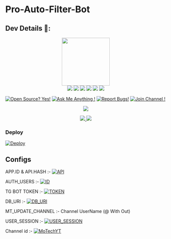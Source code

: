 # Pro-Auto-Filter-Bot

## Dev Details 👤:

<p align="middle">
<img src="https://telegra.ph/file/9e831d15da94deb56ef4c.jpg" width="150" height="150"><br>
<img src="https://badgen.net/badge/Nᴀᴍᴇ/Mʀᴋ-YT/FF33FF?icon=awesome&labelColor=0080FF"></a>
<img src="https://badgen.net/badge/Sᴋɪʟʟs/😞/purple?icon=terminal&labelColor=red"></a>
<a href="https://telegram.dog/MRK_yt"><img src="https://img.shields.io/badge/Tᴇʟᴇɢʀᴀᴍ-Lɪɴᴋ-blue.svg?logo=telegram"></a>
<a href="https://github.com/MRK-YT"><img src="https://badgen.net/badge/Fᴏʟʟᴏᴡ%20Oɴ%20/Gɪᴛʜᴜʙ/80FF00?icon=github&labelColor=black"></a>
<a href="https://youtube.com/channel/UCmGBpXoM-OEm-FacOccVKgQ"><img src="https://img.shields.io/badge/Yᴏᴜᴛᴜʙᴇ-Cʜᴀɴɴᴇʟ-FF3333.svg?logo=youtube&logoColor=FF3333"></a>
<a href="https://Instagram.com/mrk_yt_"><img src="https://badgen.net/badge/Fᴏʟʟᴏᴡ%20Oɴ%20/Iɴsᴛᴀɢʀᴀᴍ/80FF00?icon=Instagram&labelColor=black"></a>
<p align="left">
</p>                                                           
                                                    
[![Open Source? Yes!](https://badgen.net/badge/Oᴘᴇɴ%20Sᴏᴜʀᴄᴇ%20%3F/Yᴇs/yellow?icon=github)](https://github.com/MRK-YT/Pro-Auto-Filter-Bot)
[![Ask Me Anything !](https://img.shields.io/badge/🤔%20Asᴋ%20Mᴇ-Aɴʏᴛʜɪɴɢ-1abc9c.svg)](https://telegram.dog/Mrk_Yt)
[![Report Bugs!](https://badgen.net/badge/🐞%20Rᴇᴘᴏʀᴛ%20/Bᴜɢs/red)](https://telegram.dog/mrk_yt)
[![Join Channel !](https://badgen.net/badge/🔊%20Jᴏɪɴ%20/Cʜᴀɴɴᴇʟ/Black)](https://telegram.dog/mo_Tech_yt)

<p align="center">
  <a href="https://www.python.org">
    <img src="http://ForTheBadge.com/images/badges/made-with-python.svg">
  </a>
</p>
<p align="center">
  <a href="https://github.com/MRK-YT/Pro-Auto-Filter-Bot/stargazers">
    <img src="https://img.shields.io/github/stars/MRK-YT/Pro-Auto-Filter-Bot?style=social">

  </a>
  
  <a href="https://github.com/MRK-YT/Pro-Auto-Filter-Bot/fork">
    <img src="https://img.shields.io/github/forks/MRK-YT/Pro-Auto-Filter-Bot?label=Fork&style=social">

  </a>  
</p>

### Deploy

[![Deploy](https://www.herokucdn.com/deploy/button.svg)](https://github.com/Mspkzain/Pro-Auto-Filter-Bot)


## Configs

APP.ID & API.HASH :- [![API](https://img.shields.io/badge/Click-Here-red?style=flat&logo=telegram)](https://telegram.dog/MT_MyTelegramOrg_Bot)

AUTH_USERS :- [![ID](https://img.shields.io/badge/Click-Here-red?style=flat&logo=telegram)](https://telegram.dog/MissRose_bot)

TG BOT TOKEN :- [![TOKEN](https://img.shields.io/badge/Click-Here-red?style=flat&logo=telegram)](https://telegram.dog/BotFather) 

DB_URI :- [![DB_URI](https://img.shields.io/badge/Click-Here-red?style=flat&logo=mongodb)](https://www.mongodb.com/cloud/atlas/lp/try2-in?utm_source=google&utm_campaign=gs_apac_india_search_core_brand_atlas_mobile&utm_term=mongodb&utm_medium=cpc_paid_search&utm_ad=e&utm_ad_campaign_id=12564980858&gclid=CjwKCAjwx6WDBhBQEiwA_dP8rcft9hLV9WxyBV4c1VMZfdmMVi9mifPxBPVbZDnhGBbQhs8rwqXQ8xoC6U8QAvD_BwE)

MT_UPDATE_CHANNEL :- Channel UserName (@ With Out)

USER_SESSION :- [![USER_SESSION](https://img.shields.io/badge/Click-Here-red?style=flat&logo=telegram)](https://repl.it/@prgofficial/String-Gen)

Channel id :- [![MoTechYT](https://img.shields.io/badge/Click-Here-red?style=flat&logo=telegram)](https://telegram.dog/ChannelIDHEXbot)

